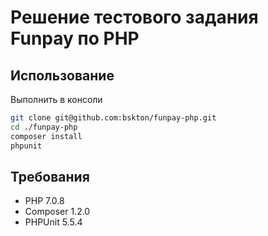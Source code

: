 # Решение тестового задания Funpay по PHP

## Использование
Выполнить в консоли
```bash
git clone git@github.com:bskton/funpay-php.git
cd ./funpay-php
composer install
phpunit
```
## Требования
 * PHP 7.0.8
 * Composer 1.2.0
 * PHPUnit 5.5.4